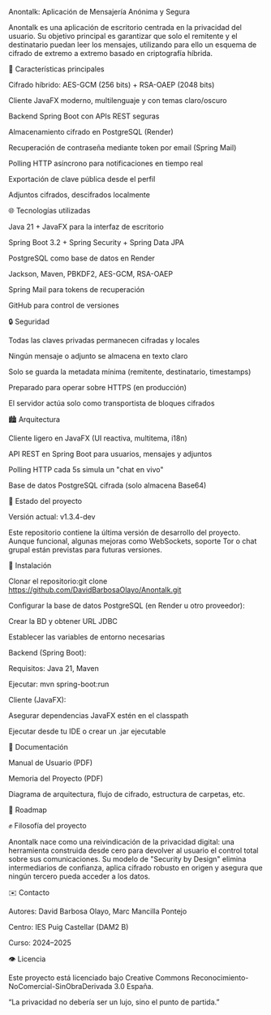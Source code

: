 Anontalk: Aplicación de Mensajería Anónima y Segura

Anontalk es una aplicación de escritorio centrada en la privacidad del usuario. Su objetivo principal es garantizar que solo el remitente y el destinatario puedan leer los mensajes, utilizando para ello un esquema de cifrado de extremo a extremo basado en criptografía híbrida.

🚀 Características principales

Cifrado híbrido: AES-GCM (256 bits) + RSA-OAEP (2048 bits)

Cliente JavaFX moderno, multilenguaje y con temas claro/oscuro

Backend Spring Boot con APIs REST seguras

Almacenamiento cifrado en PostgreSQL (Render)

Recuperación de contraseña mediante token por email (Spring Mail)

Polling HTTP asíncrono para notificaciones en tiempo real

Exportación de clave pública desde el perfil

Adjuntos cifrados, descifrados localmente

🌐 Tecnologías utilizadas

Java 21 + JavaFX para la interfaz de escritorio

Spring Boot 3.2 + Spring Security + Spring Data JPA

PostgreSQL como base de datos en Render

Jackson, Maven, PBKDF2, AES-GCM, RSA-OAEP

Spring Mail para tokens de recuperación

GitHub para control de versiones

🔒 Seguridad

Todas las claves privadas permanecen cifradas y locales

Ningún mensaje o adjunto se almacena en texto claro

Solo se guarda la metadata mínima (remitente, destinatario, timestamps)

Preparado para operar sobre HTTPS (en producción)

El servidor actúa solo como transportista de bloques cifrados

🏙️ Arquitectura

Cliente ligero en JavaFX (UI reactiva, multitema, i18n)

API REST en Spring Boot para usuarios, mensajes y adjuntos

Polling HTTP cada 5s simula un "chat en vivo"

Base de datos PostgreSQL cifrada (solo almacena Base64)

📆 Estado del proyecto

Versión actual: v1.3.4-dev

Este repositorio contiene la última versión de desarrollo del proyecto. Aunque funcional, algunas mejoras como WebSockets, soporte Tor o chat grupal están previstas para futuras versiones.

🔧 Instalación

Clonar el repositorio:git clone https://github.com/DavidBarbosaOlayo/Anontalk.git

Configurar la base de datos PostgreSQL (en Render u otro proveedor):

Crear la BD y obtener URL JDBC

Establecer las variables de entorno necesarias

Backend (Spring Boot):

Requisitos: Java 21, Maven

Ejecutar: mvn spring-boot:run

Cliente (JavaFX):

Asegurar dependencias JavaFX estén en el classpath

Ejecutar desde tu IDE o crear un .jar ejecutable

📖 Documentación

Manual de Usuario (PDF)

Memoria del Proyecto (PDF)

Diagrama de arquitectura, flujo de cifrado, estructura de carpetas, etc.

🚧 Roadmap



✊ Filosofía del proyecto

Anontalk nace como una reivindicación de la privacidad digital: una herramienta construida desde cero para devolver al usuario el control total sobre sus comunicaciones. Su modelo de "Security by Design" elimina intermediarios de confianza, aplica cifrado robusto en origen y asegura que ningún tercero pueda acceder a los datos.

✉️ Contacto

Autores: David Barbosa Olayo, Marc Mancilla Pontejo

Centro: IES Puig Castellar (DAM2 B)

Curso: 2024–2025

👁️ Licencia

Este proyecto está licenciado bajo Creative Commons Reconocimiento-NoComercial-SinObraDerivada 3.0 España.

“La privacidad no debería ser un lujo, sino el punto de partida.”

